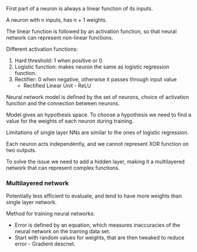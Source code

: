 First part of a neuron is always a linear function of its inputs.

A neuron with n inputs, has n + 1 weights.

The linear function is followed by an activation function, so that neural network can represent non-linear functions.

Different activation functions:

1. Hard threshold: 1 when positive or 0
2. Logistic function: makes neuron the same as logistic regression function.
3. Rectifier: 0 when negative, otherwise it passes through input value
    - Rectified Linear Unit - ReLU
        

Neural network model is defined by the set of neurons, choice of activation function and the connection between neurons.

Model gives an hypothesis space. To choose a hypothesis we need to find a value for the weights of each neuron during training.

Limitations of single layer NNs are similar to the ones of logistic regression.

Each neuron acts independently, and we cannot represent XOR function on two outputs.

To solve the issue we need to add a hidden layer, making it a multilayered network that can represent complex functions.

### Multilayered network

Potentially less efficient to evaluate, and tend to have more weights than single layer network.

Method for training neural networks:

- Error is defined by an equation, which measures inaccuracies of the neural network on the training data set.
- Start with random values for weights, that are then tweaked to reduce error - Gradient descnet.